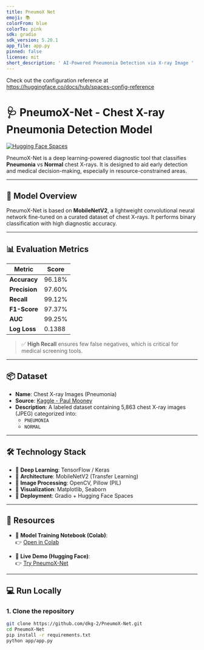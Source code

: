```yaml
---
title: PneumoX Net
emoji: 📚
colorFrom: blue
colorTo: pink
sdk: gradio
sdk_version: 5.20.1
app_file: app.py
pinned: false
license: mit
short_description: ' AI-Powered Pneumonia Detection via X-ray Image '
---
```


Check out the configuration reference at https://huggingface.co/docs/hub/spaces-config-reference

# 🩺 PneumoX-Net - Chest X-ray Pneumonia Detection Model

[![Hugging Face Spaces](https://img.shields.io/badge/Live%20Demo-Hugging%20Face-blue?logo=huggingface)](https://huggingface.co/spaces/dkg-2/PneumoX-Net)

PneumoX-Net is a deep learning-powered diagnostic tool that classifies **Pneumonia** vs **Normal** chest X-rays. It is designed to aid early detection and medical decision-making, especially in resource-constrained areas.

---

## 🧠 Model Overview

PneumoX-Net is based on **MobileNetV2**, a lightweight convolutional neural network fine-tuned on a curated dataset of chest X-rays. It performs binary classification with high diagnostic accuracy.

---

## 📊 Evaluation Metrics

| Metric       | Score   |
|--------------|---------|
| **Accuracy** | 96.18%  |
| **Precision**| 97.60%  |
| **Recall**   | 99.12%  |
| **F1-Score** | 97.37%  |
| **AUC**      | 99.25%  |
| **Log Loss** | 0.1388  |

> ✅ **High Recall** ensures few false negatives, which is critical for medical screening tools.

---

## 📦 Dataset

- **Name**: Chest X-ray Images (Pneumonia)
- **Source**: [Kaggle - Paul Mooney](https://www.kaggle.com/datasets/paultimothymooney/chest-xray-pneumonia)
- **Description**: A labeled dataset containing 5,863 chest X-ray images (JPEG) categorized into:
  - `PNEUMONIA`
  - `NORMAL`

---

## 🛠 Technology Stack

- 🔹 **Deep Learning**: TensorFlow / Keras
- 🔹 **Architecture**: MobileNetV2 (Transfer Learning)
- 🔹 **Image Processing**: OpenCV, Pillow (PIL)
- 🔹 **Visualization**: Matplotlib, Seaborn
- 🔹 **Deployment**: Gradio + Hugging Face Spaces

---

## 🔗 Resources

- 📓 **Model Training Notebook (Colab)**:  
  👉 [Open in Colab](https://colab.research.google.com/drive/1pwfrmO31SE7bxQdCDwPcoQJqxJjpi1st?usp=sharing)

- 🧪 **Live Demo (Hugging Face)**:  
  👉 [Try PneumoX-Net](https://huggingface.co/spaces/dkg-2/PneumoX-Net)

---


## 💻 Run Locally

### 1. Clone the repository
```bash
git clone https://github.com/dkg-2/PneumoX-Net.git
cd PneumoX-Net
pip install -r requirements.txt
python app/app.py

